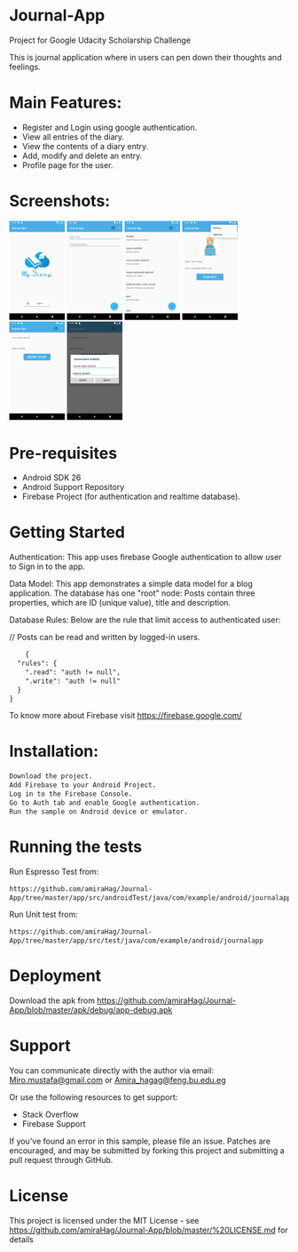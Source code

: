 # Journal-App


Project for Google Udacity Scholarship Challenge

This is journal application where in users can pen down their thoughts and feelings. 

# Main Features:

* Register and Login using google authentication.
* View all entries of the diary.
* View the contents of a diary entry.
*  Add, modify and delete an entry.
* Profile page for the user.


# Screenshots:
<img src="screen shots/Main Screen.png" width="100" style="display: inline-block" alt="Screenshot"/> <img src="screen shots/add post.png" width="100" style="display: inline-block" alt="Screenshot"/> <img src="screen shots/all posts.png" width="100" style="display: inline-block" alt="Screenshot"/> 
<img src="screen shots/menu.png" width="100" style="display: inline-block" alt="Screenshot"/> <img src="screen shots/post.png" width="100" style="display: inline-block" alt="Screenshot"/> <img src="screen shots/uodate and delete post.png" width="100" style="display: inline-block" alt="Screenshot"/> 


# Pre-requisites

* Android SDK 26
* Android Support Repository
* Firebase Project (for authentication and realtime database).

# Getting Started

Authentication:
This app uses firebase Google authentication to allow user to Sign in to the app.

Data Model:
This app demonstrates a simple data model for a blog application. 
The database has one "root" node:
Posts contain three properties, which are ID (unique value), title and description.


Database Rules:
Below are the rule that limit access to authenticated user:

// Posts can be read and written by logged-in users.
```
    {
  "rules": {
    ".read": "auth != null",
    ".write": "auth != null"
  } 
}
```    

To know more about Firebase visit https://firebase.google.com/

# Installation:

```   
Download the project.
Add Firebase to your Android Project.
Log in to the Firebase Console.
Go to Auth tab and enable Google authentication.
Run the sample on Android device or emulator.
```   

# Running the tests

Run Espresso Test from:
```
https://github.com/amiraHag/Journal-App/tree/master/app/src/androidTest/java/com/example/android/journalapp
```
Run Unit test from:

```
https://github.com/amiraHag/Journal-App/tree/master/app/src/test/java/com/example/android/journalapp
```

# Deployment

Download the apk from https://github.com/amiraHag/Journal-App/blob/master/apk/debug/app-debug.apk


# Support

You can communicate directly with the author via email: 
Miro.mustafa@gmail.com or Amira_hagag@feng.bu.edu.eg

Or use the following resources to get support:
* Stack Overflow
* Firebase Support


If you've found an error in this sample, please file an issue.
Patches are encouraged, and may be submitted by forking this project and submitting a pull request through GitHub.

# License

This project is licensed under the MIT License - see https://github.com/amiraHag/Journal-App/blob/master/%20LICENSE.md for details



